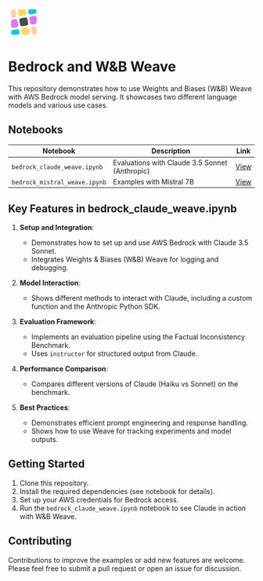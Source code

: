 [![Weave](https://raw.githubusercontent.com/wandb/weave/master/docs/static/img/logo.svg)](https://wandb.ai/capecape/aws-genai/weave/)

# Bedrock and W&B Weave

This repository demonstrates how to use Weights and Biases (W&B) Weave with AWS Bedrock model serving. It showcases two different language models and various use cases.

## Notebooks

| Notebook | Description | Link |
| --- | --- | --- |
| `bedrock_claude_weave.ipynb` | Evaluations with Claude 3.5 Sonnet (Anthropic) | [View](bedrock_claude_weave.ipynb) |
| `bedrock_mistral_weave.ipynb` | Examples with Mistral 7B | [View](bedrock_mistral_weave.ipynb) |

## Key Features in bedrock_claude_weave.ipynb

1. **Setup and Integration**: 
   - Demonstrates how to set up and use AWS Bedrock with Claude 3.5 Sonnet.
   - Integrates Weights & Biases (W&B) Weave for logging and debugging.

2. **Model Interaction**:
   - Shows different methods to interact with Claude, including a custom function and the Anthropic Python SDK.

3. **Evaluation Framework**:
   - Implements an evaluation pipeline using the Factual Inconsistency Benchmark.
   - Uses `instructor` for structured output from Claude.

4. **Performance Comparison**:
   - Compares different versions of Claude (Haiku vs Sonnet) on the benchmark.

5. **Best Practices**:
   - Demonstrates efficient prompt engineering and response handling.
   - Shows how to use Weave for tracking experiments and model outputs.

## Getting Started

1. Clone this repository.
2. Install the required dependencies (see notebook for details).
3. Set up your AWS credentials for Bedrock access.
4. Run the `bedrock_claude_weave.ipynb` notebook to see Claude in action with W&B Weave.

## Contributing

Contributions to improve the examples or add new features are welcome. Please feel free to submit a pull request or open an issue for discussion.